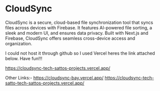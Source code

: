 # CloudSync
CloudSync is a secure, cloud-based file synchronization tool that syncs files across devices with Firebase. It features AI-powered file sorting, a sleek and modern UI, and ensures data privacy. Built with Next.js and Firebase, CloudSync offers seamless cross-device access and organization.

I could not host it through github so I used Vercel heres the link attached below. Have fun!!!


https://cloudsync-tech-sattos-projects.vercel.app/

Other Links:-
https://cloudsync-bay.vercel.app/
https://cloudsync-tech-satto-tech-sattos-projects.vercel.app/
